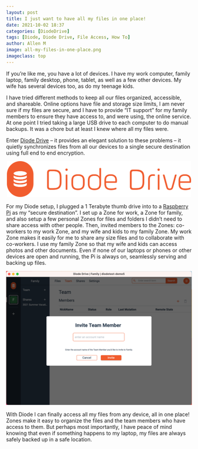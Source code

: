 ```yaml
---
layout: post
title: I just want to have all my files in one place!
date: 2021-10-02 18:37
categories: [DiodeDrive]
tags: [Diode, Diode Drive, File Access, How To]
author: Allen M
image: all-my-files-in-one-place.png
imageclass: top
---
```

If you’re like me, you have a lot of devices.  I have my work computer, family laptop, family desktop, phone, tablet, as well as a few other devices.  My wife has several devices too, as do my teenage kids.  

I have tried different methods to keep all our files organized, accessible, and shareable.  Online options have file and storage size limits, I am never sure if my files are secure, and I have to provide “IT support” for my family members to ensure they have access to, and were using, the online service.  At one point I tried taking a large USB drive to each computer to do manual backups.  It was a chore but at least I knew where all my files were.  

Enter <a href="products/d-drive/">Diode Drive</a> – it provides an elegant solution to these problems – it quietly synchronizes files from all our devices to a single secure destination using full end to end encryption.

<p align="center"><img src="images/blog/diode_drive_logo.png" width="500"></p>

For my Diode setup, I plugged a 1 Terabyte thumb drive into to a <a href="https://support.diode.io/article/d3eguu0pem-setup-diode-drive">Raspberry Pi</a> as my “secure destination”.  I set up a Zone for work, a Zone for family, and also setup a few personal Zones for files and folders I didn’t need to share access with other people.  Then, invited members to the Zones: co-workers to my work Zone, and my wife and kids to my family Zone.  My work Zone makes it easily for me to share any size files and to collaborate with co-workers.  I use my family Zone so that my wife and kids can access photos and other documents.  Even if none of our laptops or phones or other devices are open and running, the Pi is always on, seamlessly serving and backing up files. 

<p align="center"><img src="images/blog/all-my-files-invite-team-member.png"></p>

With Diode I can finally access all my files from any device, all in one place!  Zones make it easy to organize the files and the team members who have access to them.  But perhaps most importantly, I have peace of mind knowing that even if something happens to my laptop, my files are always safely backed up in a safe location.
